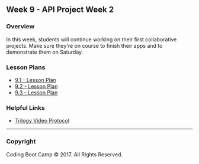 ## Week 9 - API Project Week 2

### Overview

In this week, students will continue working on their first collaborative projects. Make sure they're on course to finish their apps and to demonstrate them on Saturday. 

### Lesson Plans

* [9.1 - Lesson Plan](1-Class-Content/9.1/9.1-Lessonplan.md)
* [9.2 - Lesson Plan](1-Class-Content/9.2/9.2-Lessonplan.md)
* [9.3 - Lesson Plan](1-Class-Content/9.3/9.3-Lessonplan.md)

### Helpful Links

* [Trilogy Video Protocol](1-Class-Content/9.3/Supplemental/Trilogy_VideoProtocol.docx)

- - -

### Copyright

Coding Boot Camp © 2017. All Rights Reserved.
